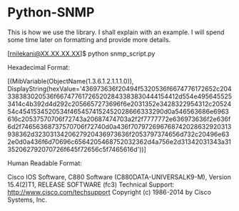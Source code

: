 Python-SNMP
===========
This is how we use the library. I shall explain with an example. I will spend some time later on formatting and provide more details.

[rnilekani@XX.XX.XX.XX]$ python snmp_script.py 


Hexadecimal Format:

[(MibVariable(ObjectName(1.3.6.1.2.1.1.1.0)), DisplayString(hexValue='436973636f20494f5320536f6674776172652c204338383020536f667477617265202843383830444154412d554e4956455253414c4b392d4d292c2056657273696f6e2031352e3428322954312c2052454c4541534520534f4654574152452028666333290d0a546563686e6963616c20537570706f72743a20687474703a2f2f7777772e636973636f2e636f6d2f74656368737570706f72740d0a436f707972696768742028632920313938362d3230313420627920436973636f2053797374656d732c20496e632e0d0a436f6d70696c6564205468752032362d4a756e2d31342031343a31352062792070726f645f72656c5f7465616d'))]



Human Readable Format:

Cisco IOS Software, C880 Software (C880DATA-UNIVERSALK9-M), Version 15.4(2)T1, RELEASE SOFTWARE (fc3)
Technical Support: http://www.cisco.com/techsupport
Copyright (c) 1986-2014 by Cisco Systems, Inc.


